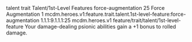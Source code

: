 <ability>
  <metadata>
    <class>talent</class>
    <feature_type>trait</feature_type>
    <file_dpath>Talent/1st-Level Features</file_dpath>
    <item_id>force-augmentation</item_id>
    <item_index>25</item_index>
    <item_name>Force Augmentation</item_name>
    <level>1</level>
    <scc>mcdm.heroes.v1:feature.trait.talent.1st-level-feature:force-augmentation</scc>
    <scdc>1.1.1:9.1.1.1:25</scdc>
    <source>mcdm.heroes.v1</source>
    <type>feature/trait/talent/1st-level-feature</type>
  </metadata>
  <effects>
    <effect type="mundane">Your damage-dealing psionic abilities gain a +1 bonus to rolled damage.</effect>
  </effects>
</ability>
